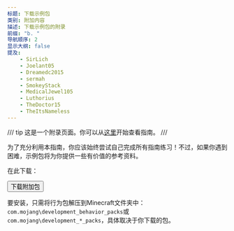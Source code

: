 ```yaml
---
标题: 下载示例包
类别: 附加内容
描述: 下载示例包的附录
前缀: "b. "
导航顺序: 2
显示大纲: false
提及:
    - SirLich
    - Joelant05
    - Dreamedc2015
    - sermah
    - SmokeyStack
    - MedicalJewel105
    - Luthorius
    - TheDoctor15
    - TheItsNameless
---
```


/// tip
这是一个附录页面。你可以从[这里](../guide/index.md)开始查看指南。
///

为了充分利用本指南，你应该始终尝试自己完成所有指南练习！不过，如果你遇到困难，示例包将为你提供一些有价值的参考资料。

在此下载：

<Button link="https://github.com/Bedrock-OSS/wiki-addon/releases/download/download/legacy_guide.mcaddon">
    下载附加包
</Button>

要安装，只需将行为包解压到Minecraft文件夹中：`com.mojang\development_behavior_packs`或`com.mojang\development_*_packs`，具体取决于你下载的包。